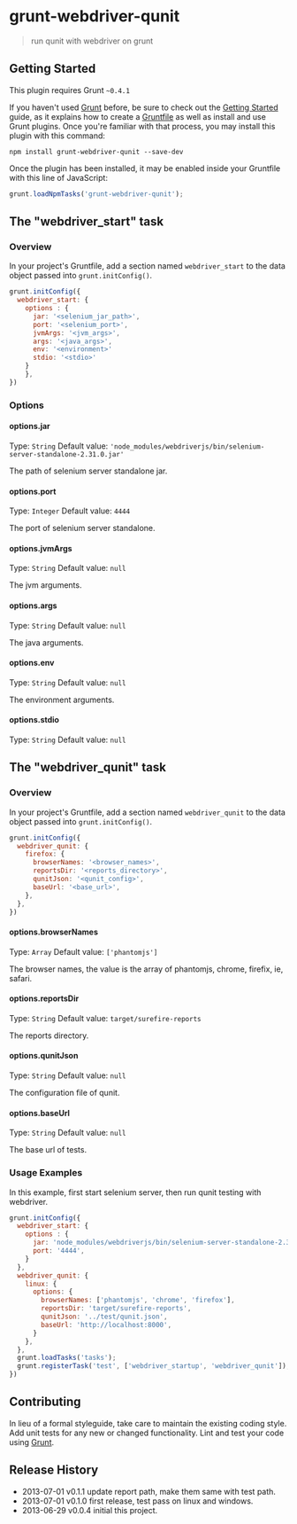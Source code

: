 # grunt-webdriver-qunit

> run qunit with webdriver on grunt

## Getting Started
This plugin requires Grunt `~0.4.1`

If you haven't used [Grunt](http://gruntjs.com/) before, be sure to check out the [Getting Started](http://gruntjs.com/getting-started) guide, as it explains how to create a [Gruntfile](http://gruntjs.com/sample-gruntfile) as well as install and use Grunt plugins. Once you're familiar with that process, you may install this plugin with this command:

```shell
npm install grunt-webdriver-qunit --save-dev
```

Once the plugin has been installed, it may be enabled inside your Gruntfile with this line of JavaScript:

```js
grunt.loadNpmTasks('grunt-webdriver-qunit');
```

## The "webdriver_start" task

### Overview
In your project's Gruntfile, add a section named `webdriver_start` to the data object passed into `grunt.initConfig()`.

```js
grunt.initConfig({
  webdriver_start: {
    options : {
      jar: '<selenium_jar_path>',
      port: '<selenium_port>',
      jvmArgs: '<jvm_args>',
      args: '<java_args>',
      env: '<environment>'
      stdio: '<stdio>'
    }
    },
})
```

### Options

#### options.jar
Type: `String`
Default value: `'node_modules/webdriverjs/bin/selenium-server-standalone-2.31.0.jar'`

The path of selenium server standalone jar.

#### options.port
Type: `Integer`
Default value: `4444`

The port of selenium server standalone.

#### options.jvmArgs
Type: `String`
Default value: `null`

The jvm arguments.

#### options.args
Type: `String`
Default value: `null`

The java arguments.

#### options.env
Type: `String`
Default value: `null`

The environment arguments.

#### options.stdio
Type: `String`
Default value: `null`


## The "webdriver_qunit" task

### Overview
In your project's Gruntfile, add a section named `webdriver_qunit` to the data object passed into `grunt.initConfig()`.

```js
grunt.initConfig({
  webdriver_qunit: {
    firefox: {
      browserNames: '<browser_names>',
      reportsDir: '<reports_directory>',
      qunitJson: '<qunit_config>',
      baseUrl: '<base_url>',
    },
  },
})
```
#### options.browserNames
Type: `Array`
Default value: `['phantomjs']`

The browser names, the value is the array of phantomjs, chrome, firefix, ie, safari.

#### options.reportsDir
Type: `String`
Default value: `target/surefire-reports`

The reports directory.

#### options.qunitJson
Type: `String`
Default value: `null`

The configuration file of qunit.

#### options.baseUrl
Type: `String`
Default value: `null`

The base url of tests.

### Usage Examples

In this example, first start selenium server, then run qunit testing with webdriver. 

```js
grunt.initConfig({
  webdriver_start: {
    options : {
      jar: 'node_modules/webdriverjs/bin/selenium-server-standalone-2.31.0.jar',
      port: '4444',
    }
  },
  webdriver_qunit: {
    linux: {
      options: {
        browserNames: ['phantomjs', 'chrome', 'firefox'],
        reportsDir: 'target/surefire-reports',
        qunitJson: '../test/qunit.json',
        baseUrl: 'http://localhost:8000',
      }
    },
  },
  grunt.loadTasks('tasks');
  grunt.registerTask('test', ['webdriver_startup', 'webdriver_qunit']);
})
```

## Contributing
In lieu of a formal styleguide, take care to maintain the existing coding style. Add unit tests for any new or changed functionality. Lint and test your code using [Grunt](http://gruntjs.com/).

## Release History
* 2013-07-01 v0.1.1 update report path, make them same with test path.
* 2013-07-01 v0.1.0 first release, test pass on linux and windows.
* 2013-06-29 v0.0.4 initial this project.
